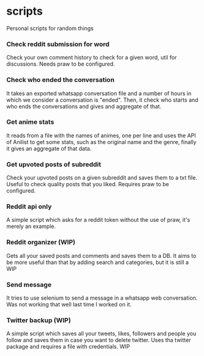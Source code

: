 # scripts
Personal scripts for random things

### Check reddit submission for word
Check your own comment history to check for a given word, util for discussions. Needs praw to be configured.

### Check who ended the conversation
It takes an exported whatsapp conversation file and a number of hours in which we consider a conversation is "ended". Then, it check who starts and who ends the conversations and gives and aggregate of that.

### Get anime stats
It reads from a file with the names of animes, one per line and uses the API of Anilist to get some stats, such as the original name and the genre, finally it gives an aggregate of that data.

### Get upvoted posts of subreddit
Check your upvoted posts on a given subreddit and saves them to a txt file. Useful  to check quality posts that you liked. Requires praw to be configured.

### Reddit api only
A simple script which asks for a reddit token without the use of praw, it's merely an example.

### Reddit organizer (WIP)
Gets all your saved posts and comments and saves them to a DB. It aims to be more useful than that by adding search and categories, but it is still a WIP

### Send message 
It tries to use selenium to send a message in a whatsapp web conversation. Was not working that well last time I worked on it.

### Twitter backup (WIP)
A simple script which saves all your tweets, likes, followers and people you follow and saves them in case you want to delete twitter. Uses tha twitter package and requires a file with credentials. WIP

